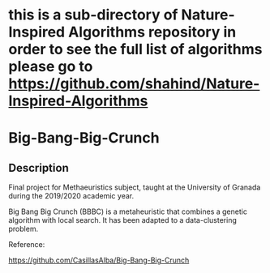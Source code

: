 # this is a sub-directory of Nature-Inspired Algorithms repository in order to see the full list of algorithms please go to https://github.com/shahind/Nature-Inspired-Algorithms

# Big-Bang-Big-Crunch
## Description
Final project for Methaeuristics subject, taught at the University of Granada during the 2019/2020 academic year.

Big Bang Big Crunch (BBBC) is a metaheuristic that combines a genetic algorithm with local search. It has been adapted to a data-clustering problem.

Reference:

https://github.com/CasillasAlba/Big-Bang-Big-Crunch
